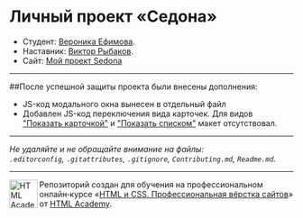 # Личный проект «Седона»

* Студент: [Вероника Ефимова](https://up.htmlacademy.ru/htmlcss/40/user/2475289).
* Наставник: [Виктор Рыбаков](https://htmlacademy.ru/profile/viktor-rybakov).
* Сайт: [Мой проект Sedona](https://nicae-dev.github.io/2475289-sedona-40/)

---
##После успешной защиты проекта были внесены дополнения:

* JS-код модального окна вынесен в отдельный файл
* Добавлен JS-код переключения вида карточек. Для видов ["Показать карточкой"](https://nicae-dev.github.io/2475289-sedona-40/catalog.html?view=card) и ["Показать списком"](https://nicae-dev.github.io/2475289-sedona-40/catalog.html?view=list) макет отсутствовал.
---

_Не удаляйте и не обращайте внимание на файлы:_<br>
_`.editorconfig`, `.gitattributes`, `.gitignore`, `Contributing.md`, `Readme.md`._

---

<a href="https://htmlacademy.ru/intensive/htmlcss"><img align="left" width="50" height="50" alt="HTML Academy" src="https://up.htmlacademy.ru/static/img/intensive/htmlcss/logo-for-github-2.png"></a>

Репозиторий создан для обучения на профессиональном онлайн‑курсе «[HTML и CSS. Профессиональная вёрстка сайтов](https://htmlacademy.ru/intensive/htmlcss)» от [HTML Academy](https://htmlacademy.ru).
